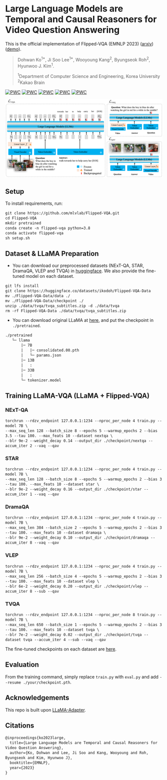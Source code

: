 # Large Language Models are Temporal and Causal Reasoners for Video Question Answering 

This is the official implementation of Flipped-VQA (EMNLP 2023) ([arxiv](https://arxiv.org/abs/2310.15747)) ([demo](https://ikodoh.github.io/flipped_vqa_demo.html)).

> Dohwan Ko<sup>1*</sup>, Ji Soo Lee<sup>1*</sup>, Wooyoung Kang<sup>2</sup>, Byungseok Roh<sup>2</sup>, Hyunwoo J. Kim<sup>1</sup>.
>
><sup>1</sup>Department of Computer Science and Engineering, Korea University   <sup>2</sup>Kakao Brain

[![PWC](https://img.shields.io/endpoint.svg?url=https://paperswithcode.com/badge/large-language-models-are-temporal-and-causal/video-question-answering-on-next-qa)](https://paperswithcode.com/sota/video-question-answering-on-next-qa?p=large-language-models-are-temporal-and-causal) [![PWC](https://img.shields.io/endpoint.svg?url=https://paperswithcode.com/badge/large-language-models-are-temporal-and-causal/video-question-answering-on-situated)](https://paperswithcode.com/sota/video-question-answering-on-situated?p=large-language-models-are-temporal-and-causal) [![PWC](https://img.shields.io/endpoint.svg?url=https://paperswithcode.com/badge/large-language-models-are-temporal-and-causal/video-question-answering-on-dramaqa)](https://paperswithcode.com/sota/video-question-answering-on-dramaqa?p=large-language-models-are-temporal-and-causal) [![PWC](https://img.shields.io/endpoint.svg?url=https://paperswithcode.com/badge/large-language-models-are-temporal-and-causal/video-question-answering-on-vlep)](https://paperswithcode.com/sota/video-question-answering-on-vlep?p=large-language-models-are-temporal-and-causal) [![PWC](https://img.shields.io/endpoint.svg?url=https://paperswithcode.com/badge/large-language-models-are-temporal-and-causal/video-question-answering-on-tvqa)](https://paperswithcode.com/sota/video-question-answering-on-tvqa?p=large-language-models-are-temporal-and-causal)

<div align="center">
  <img src="asset/main.png" width="900px" />
</div>

## Setup
To install requirements, run:
```
git clone https://github.com/mlvlab/Flipped-VQA.git
cd Flipped-VQA
mkdir pretrained
conda create -n flipped-vqa python=3.8
conda activate flipped-vqa
sh setup.sh
```

## Dataset & LLaMA Preparation

* You can download our preprocessed datasets (NExT-QA, STAR, DramaQA, VLEP and TVQA) in [huggingface](https://huggingface.co/datasets/ikodoh/Flipped-VQA-Data). We also provide the fine-tuned model on each dataset.

```
git lfs install
git clone https://huggingface.co/datasets/ikodoh/Flipped-VQA-Data
mv ./Flipped-VQA-Data/data ./
mv ./Flipped-VQA-Data/checkpoint ./
unzip ./data/tvqa/tvqa_subtitles.zip -d ./data/tvqa
rm -rf Flipped-VQA-Data ./data/tvqa/tvqa_subtitles.zip
```

* You can download original LLaMA at [here](https://github.com/facebookresearch/llama/tree/llama_v1), and put the checkpoint in ```./pretrained```.

```
./pretrained
   └─ llama
       |─ 7B
       |   |─ consolidated.00.pth
       |   └─ params.json
       |─ 13B
       |   :
       |─ 33B
       |   :
       └─ tokenizer.model
```

## Training LLaMA-VQA (LLaMA + Flipped-VQA)

### NExT-QA

```
torchrun --rdzv_endpoint 127.0.0.1:1234 --nproc_per_node 4 train.py --model 7B \
--max_seq_len 128 --batch_size 8 --epochs 5 --warmup_epochs 2 --bias 3.5 --tau 100. --max_feats 10 --dataset nextqa \
--blr 9e-2 --weight_decay 0.14 --output_dir ./checkpoint/nextqa --accum_iter 2 --vaq --qav
```

### STAR

```
torchrun --rdzv_endpoint 127.0.0.1:1234 --nproc_per_node 4 train.py --model 7B \
--max_seq_len 128 --batch_size 8 --epochs 5 --warmup_epochs 2 --bias 3 --tau 100. --max_feats 10 --dataset star \
--blr 9e-2 --weight_decay 0.16 --output_dir ./checkpoint/star --accum_iter 1 --vaq --qav
```

### DramaQA

```
torchrun --rdzv_endpoint 127.0.0.1:1234 --nproc_per_node 4 train.py --model 7B \
--max_seq_len 384 --batch_size 2 --epochs 5 --warmup_epochs 2 --bias 3 --tau 100. --max_feats 10 --dataset dramaqa \
--blr 9e-2 --weight_decay 0.10 --output_dir ./checkpoint/dramaqa --accum_iter 8 --vaq --qav
```

### VLEP

```
torchrun --rdzv_endpoint 127.0.0.1:1234 --nproc_per_node 4 train.py --model 7B \
--max_seq_len 256 --batch_size 4 --epochs 5 --warmup_epochs 2 --bias 3 --tau 100. --max_feats 10 --dataset vlep \
--blr 6e-2 --weight_decay 0.20 --output_dir ./checkpoint/vlep --accum_iter 8 --sub --qav
```

### TVQA

```
torchrun --rdzv_endpoint 127.0.0.1:1234 --nproc_per_node 8 train.py --model 7B \
--max_seq_len 650 --batch_size 1 --epochs 5 --warmup_epochs 2 --bias 3 --tau 100. --max_feats 10 --dataset tvqa \
--blr 7e-2 --weight_decay 0.02 --output_dir ./checkpoint/tvqa --dataset tvqa --accum_iter 4 --sub --vaq --qav
```

The fine-tuned checkpoints on each dataset are [here](https://huggingface.co/datasets/ikodoh/Flipped-VQA).

## Evaluation
From the training command, simply replace ```train.py``` with ```eval.py``` and add ```--resume ./your/checkpoint.pth```.

## Acknowledgements

This repo is built upon [LLaMA-Adapter](https://github.com/OpenGVLab/LLaMA-Adapter).

## Citations

```
@inproceedings{ko2023large,
  title={Large Language Models are Temporal and Causal Reasoners for Video Question Answering},
  author={Ko, Dohwan and Lee, Ji Soo and Kang, Wooyoung and Roh, Byungseok and Kim, Hyunwoo J},
  booktitle={EMNLP},
  year={2023}
}
```

